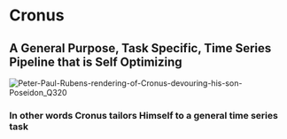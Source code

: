 # Cronus
## A General Purpose, Task Specific, Time Series Pipeline that is Self Optimizing
![Peter-Paul-Rubens-rendering-of-Cronus-devouring-his-son-Poseidon_Q320](https://user-images.githubusercontent.com/107733608/174720950-ebf47641-4aec-4531-ac18-6b0ff1b0db60.jpg)

### In other words Cronus tailors Himself to a general time series task
